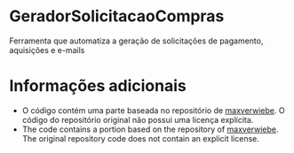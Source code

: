 # GeradorSolicitacaoCompras
Ferramenta que automatiza a geração de solicitações de pagamento, aquisições e e-mails

# Informações adicionais
- O código contém uma parte baseada no repositório de [maxverwiebe](https://github.com/maxverwiebe). O código do repositório original não possui uma licença explícita.
- The code contains a portion based on the repository of [maxverwiebe](https://github.com/maxverwiebe). The original repository code does not contain an explicit license.